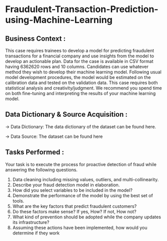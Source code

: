 # Fraudulent-Transaction-Prediction-using-Machine-Learning

## Business Context :

This case requires trainees to develop a model for predicting fraudulent transactions for a 
financial company and use insights from the model to develop an actionable plan. Data for the 
case is available in CSV format having 6362620 rows and 10 columns.
Candidates can use whatever method they wish to develop their machine learning model. 
Following usual model development procedures, the model would be estimated on the 
calibration data and tested on the validation data. This case requires both statistical analysis and 
creativity/judgment. We recommend you spend time on both fine-tuning and interpreting the 
results of your machine learning model.

## Data Dictionary & Source Acquisition :
-> Data Dictionary: The data dictionary of the dataset can be found here.

-> Data Source: The dataset can be found here

## Tasks Performed :
Your task is to execute the process for proactive detection of fraud while answering the following 
questions.
1. Data cleaning including missing values, outliers, and multi-collinearity. 
2. Describe your fraud detection model in elaboration. 
3. How did you select variables to be included in the model?
4. Demonstrate the performance of the model by using the best set of tools. 
5. What are the key factors that predict fraudulent customers? 
6. Do these factors make sense? If yes, How? If not, How not? 
7. What kind of prevention should be adopted while the company updates its infrastructure?
8. Assuming these actions have been implemented, how would you determine if they work
